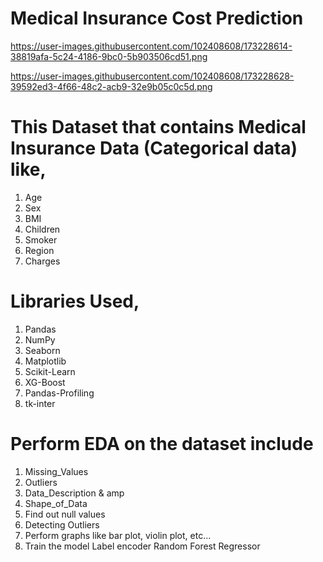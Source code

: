 # Medical Insurance Cost Prediction
https://user-images.githubusercontent.com/102408608/173228614-38819afa-5c24-4186-9bc0-5b903506cd51.png

https://user-images.githubusercontent.com/102408608/173228628-39592ed3-4f66-48c2-acb9-32e9b05c0c5d.png
 
# This Dataset that contains Medical Insurance Data (Categorical data) like,  
1. Age 
2. Sex 
3. BMI 
4. Children 
5. Smoker 
6. Region 
7. Charges 

# Libraries Used, 
1. Pandas 
2. NumPy 
3. Seaborn 
4. Matplotlib 
5. Scikit-Learn 
6. XG-Boost 
7. Pandas-Profiling 
8. tk-inter

# Perform EDA on the dataset include 
1. Missing_Values 
2. Outliers
3. Data_Description & amp 
4. Shape_of_Data
5. Find out null values
6. Detecting Outliers
7. Perform graphs like bar plot, violin plot, etc... 
8. Train the model Label encoder Random Forest Regressor
